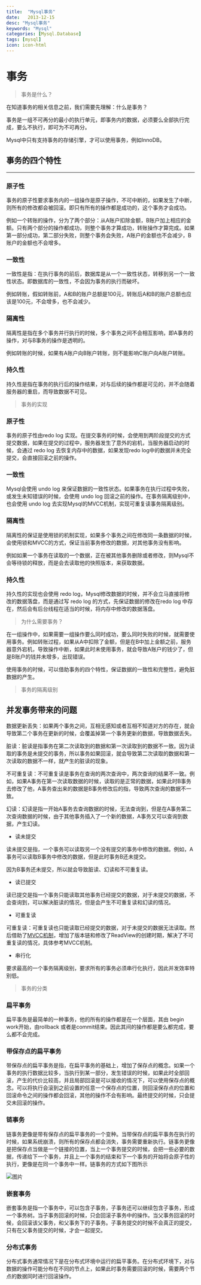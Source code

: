 ```yaml
---
title:  "Mysql事务"
date:   2013-12-15
desc: "Mysql事务"
keywords: "Mysql"
categories: [Mysql.Database]
tags: [mysql]
icon: icon-html
---
```


# 事务

> 事务是什么？
>

在知道事务的相关信息之前，我们需要先理解：什么是事务？

事务是一组不可再分的最小的执行单元，即事务内的数据，必须要么全部执行完成，要么不执行，即可为不可再分。

Mysql中只有支持事务的存储引擎，才可以使用事务，例如InnoDB。

## 事务的四个特性

---

### 原子性

事务的原子性要求事务内的一组操作是原子操作，不可中断的，如果发生了中断，则所有的修改都会被回滚。即只有所有的操作都是成功的，这个事务才会成功。

例如一个转账的操作，分为了两个部分：从A账户扣除金额，B账户加上相应的金额。只有两个部分的操作都成功，则整个事务才算成功，转账操作才算完成。如果第一部分成功，第二部分失败，则整个事务会失败，A账户的金额也不会减少，B账户的金额也不会增多。

### 一致性

一致性是指：在执行事务的前后，数据库是从一个一致性状态，转移到另一个一致性状态。即数据库的一致性，不会因为事务的执行而破坏。

例如转账，假如转账前，A和B的账户总额是100元，转账后A和B的账户总额也应该是100元，不会增多，也不会减少。

### 隔离性

隔离性是指在多个事务并行执行的时候，多个事务之间不会相互影响，即A事务的操作，对与B事务的操作是透明的。

例如转账的时候，如果有A账户向B账户转账，则不能影响C账户向A账户转账。

### 持久性

持久性是指在事务的执行后的操作结果，对与后续的操作都是可见的，并不会随着服务器的重启，而导致数据不可见。

> 事务的实现
>

### 原子性

事务的原子性由redo log 实现。在提交事务的时候，会使用到两阶段提交的方式提交数据，如果在提交的过程中，服务器发生了意外的宕机，当服务器启动的时候，会通过 redo log 去恢复内存中的数据，如果发现redo log中的数据并未完全提交，会直接回滚之前的操作。

### 一致性

Mysql会使用 undo log 来保证数据的一致性状态。如果事务在执行过程中失败，或发生未知错误的时候，会使用 undo log 回滚之前的操作。在事务隔离级别中，也会使用 undo log 去实现Mysql的MVCC机制，实现可重复读事务隔离级别。

### 隔离性

隔离性的保证是使用锁的机制实现，如果多个事务之间在修改同一条数据的时候，会使用锁和MVCC的方式，保证当前事务修改的数据，对其他事务没有影响。

例如如果一个事务在读取的一个数据，正在被其他事务删除或者修改，则Mysql不会等待锁的释放，而是会去读取他的快照版本，来获取数据。

### 持久性

持久性的实现也会使用 redo log，Mysql修改数据的时候，并不会立马直接将修改的数据落盘，而是通过写 redo log 的方式，先保证数据的修改在redo log 中存在，然后会有后台线程在适当的时候，将内存中修改的数据落盘。

> 为什么需要事务？
>

在一组操作中，如果需要一组操作要么同时成功，要么同时失败的时候，就需要使用事务。例如转账过程，如果从A中扣除了金额，但是在B中加上金额之前，服务器意外宕机，导致操作中断，如果此时未使用事务，就会导致A账户的钱少了，但是B账户的钱并未增多，出现错误。

使用事务的时候，可以借助事务的四个特性，保证数据的一致性和完整性，避免脏数据的产生。

> 事务的隔离级别
>

## 并发事务带来的问题

数据更新丢失：如果两个事务之间，互相无感知或者互相不知道对方的存在，就会导致第二个事务在更新的时候，会覆盖掉第一个事务更新的数据，导致数据丢失。

脏读：脏读是指事务在第二次读取到的数据和第一次读取到的数据不一致。因为读取的事务是未提交的事务，所以事务如果回滚，就会导致第二次读取的数据和第一次读取的数据不一样，就产生的脏读的现象。

不可重复读：不可重复读是事务在查询的两次查询中，两次查询的结果不一致。例如，如果A事务在第一次读取数据的时候，读取的是正常的数据，如果此时B事务去修改了他，A事务查出来的数据是B事务修改后的指，导致两次查询的数据不一致。

幻读：幻读是指一开始A事务去查询数据的时候，无法查询到，但是在A事务第二次查询数据的时候，由于其他事务插入了一个新的数据，A事务又可以查询到数据，产生幻读。

- 读未提交

读未提交是指，一个事务可以读取另一个没有提交的事务中修改的数据。例如，A事务可以读取B事务中修改的数据，但是此时事务B还未提交。

因为B事务还未提交，所以就会导致脏读、幻读和不可重复读。

- 读已提交

读已提交是指一个事务只能读取其他事务已经提交的数据，对于未提交的数据，不会查询到，可以解决脏读的情况，但是会产生不可重复读和幻读的情况。

- 可重复读

可重复读：可重复读也只能读取已经提交的数据，对于未提交的数据无法读取。然后借助了[MVCC机制](https://www.notion.so/38d05edc1d6b4695b29413a44eabe6d4?pvs=21)，增加了版本链和修改了ReadView的创建时期，解决了不可重复读的情况，具体参考MVCC机制。

- 串行化

要求最高的一个事务隔离级别，要求所有的事务必须串行化执行，因此并发效率特别低。

> 事务的分类
>

### 扁平事务

扁平事务是最简单的一种事务，他的所有的操作都是在一个层面，其由 begin work开始，由rollback 或者是commit结束。因此其间的操作都是要么都完成，要么都不会完成。

### 带保存点的扁平事务

带保存点的扁平事务是指，在扁平事务的基础上，增加了保存点的概念。如果一个事务的执行数据比较多，当执行到某一部分，发生错误的时候，如果此时全部回滚，产生的代价比较高，并且局部回滚是可以接收的情况下，可以使用保存点的概念。可以将执行会滚到之前设置的任意一个保存点的位置，则回滚保存点的位置和回滚命令之间的操作都会回滚，其他的操作不会有影响。最终提交的时候，只会提交未回滚的操作。

### 链事务

链事务更像是带有保存点的扁平事务的一个变种。当带保存点的扁平事务在执行的时候，如果系统崩溃，则所有的保存点都会消失，事务需要重新执行。链事务更像是把保存点当做是一个链接的位置，当上一个事务提交的时候，会把一些必要的数据，传递给下一个事务，并且上一个事务的结束和下一个事务的开始将会原子性的执行，更像是在同一个事务中一样。链事务的方式如下图所示

![图片](https://images2015.cnblogs.com/blog/754297/201602/754297-20160204112125600-267403241.jpg)

### 嵌套事务

嵌套事务是指一个事务中，可以包含子事务，子事务还可以继续包含子事务，形成一个事务树。当子事务回滚的时候，只会回滚子事务中的操作。当父事务回滚的时候，会回滚该父事务，和父事务下的子事务。子事务提交的时候不会真正的提交，只有在父事务提交的时候，才会一起提交。

### 分布式事务

分布式事务通常情况下是在分布式环境中运行的扁平事务。在分布式环境下，对与数据的操作可能分布在不同的节点上，如果此时事务需要回滚的时候，需要两个节点的数据同时进行回滚操作。
